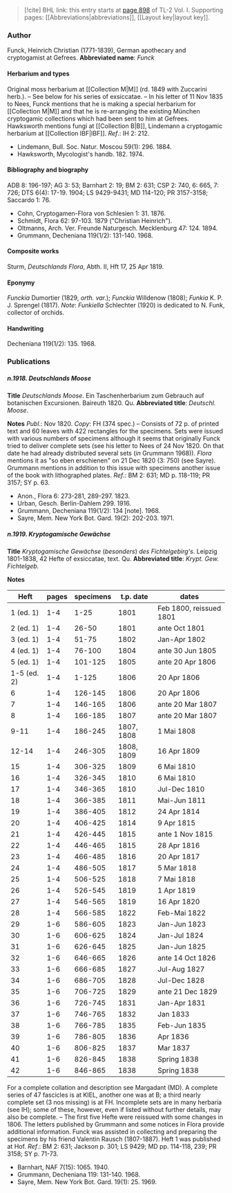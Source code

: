 > [!cite] BHL link: this entry starts at [page 898](https://www.biodiversitylibrary.org/page/33121029) of TL-2 Vol. I.
> Supporting pages: [[Abbreviations|abbreviations]], [[Layout key|layout key]].

### Author

Funck, Heinrich Christian (1771-1839), German apothecary and cryptogamist at Gefrees. 
**Abbreviated name**: *Funck*

#### Herbarium and types

Original moss herbarium at [[Collection M|M]] (rd. 1849 with Zuccarini herb.). – See below for his series of exsiccatae. – In his letter of 11 Nov 1835 to Nees, Funck mentions that he is making a special herbarium for [[Collection M|M]] and that he is re-arranging the existing München cryptogamic collections which had been sent to him at Gefrees. Hawksworth mentions fungi at [[Collection B|B]], Lindemann a cryptogamic herbarium at [[Collection IBF|IBF]].
*Ref*.: IH 2: 212.
- Lindemann, Bull. Soc. Natur. Moscou 59(1): 296. 1884.
- Hawksworth, Mycologist's handb. 182. 1974.

#### Bibliography and biography

ADB 8: 196-197; AG 3: 53; Barnhart 2: 19; BM 2: 631; CSP 2: 740, 6: 665, 7: 726; DTS 6(4): 17-19. 1904; LS 9429-9431; MD 114-120; PR 3157-3158; Saccardo 1: 76.
- Cohn, Cryptogamen-Flora von Schlesien 1: 31. 1876.
- Schmidt, Flora 62: 97-103. 1879 ("Christian Heinrich").
- Oltmanns, Arch. Ver. Freunde Naturgesch. Mecklenburg 47: 124. 1894.
- Grummann, Decheniana 119(1/2): 131-140. 1968.

#### Composite works

Sturm, *Deutschlands Flora*, Abth. II, Hft 17, 25 Apr 1819.

#### Eponymy

*Funckia* Dumortier (1829, *orth. var.*); *Funckia* Willdenow (1808); *Funkia* K. P. J. Sprengel (1817).
*Note*: *Funkiella* Schlechter (1920) is dedicated to N. Funk, collector of orchids.

#### Handwriting

Decheniana 119(1/2): 135. 1968.

### Publications

##### n.1918. Deutschlands Moose

**Title**
*Deutschlands Moose*. Ein Taschenherbarium zum Gebrauch auf botanischen Excursionen. Baireuth 1820. Qu.
**Abbreviated title**: *Deutschl. Moose*.

**Notes**
*Publ*.: Nov 1820. *Copy*: FH (374 spec.) – Consists of 72 p. of printed text and 60 leaves with 422 rectangles for the specimens. Sets were issued with various numbers of specimens although it seems that originally Funck tried to deliver complete sets (see his letter to Nees of 24 Nov 1820. On that date he had already distributed several sets (*in* Grummann 1968)). *Flora* mentions it as "so eben erschienen" on 21 Dec 1820 (3: 750) (see Sayre). Grummann mentions in addition to this issue with specimens another issue of the book with lithographed plates.
*Ref*.: BM 2: 631; MD p. 118-119; PR 3157; SY p. 63.
- Anon., Flora 6: 273-281, 289-297. 1823.
- Urban, Gesch. Berlin-Dahlem 299. 1916.
- Grummann, Decheniana 119(1/2): 134 \[note\]. 1968.
- Sayre, Mem. New York Bot. Gard. 19(2): 202-203. 1971.

##### n.1919. Kryptogamische Gewächse

**Title**
*Kryptogamische Gewächse* (*besonders*) *des Fichtelgebirg's*. Leipzig 1801-1838, 42 Hefte of exsiccatae, text. Qu.
**Abbreviated title**: *Krypt. Gew. Fichtelgeb.*

**Notes**

|Heft	|pages	|specimens	|t.p. date	|dates|
|---	|---	|---	|---	|---	|
|1 (ed. 1)	|1-4	|1-25	|1801	|Feb 1800, reissued 1801|
|2 (ed. 1)	|1-4	|26-50	|1801	|ante Oct 1801|
|3 (ed. 1)	|1-4	|51-75	|1802	|Jan-Apr 1802|
|4 (ed. 1)	|1-4	|76-100	|1804	|ante 30 Jun 1805|
|5 (ed. 1)	|1-4	|101-125	|1805	|ante 20 Apr 1806|
|1-5 (ed. 2)	|1-4	|1-125	|1806	|20 Apr 1806|
|6	|1-4	|126-145	|1806	|20 Apr 1806|
|7	|1-4	|146-165	|1806	|ante 20 Mar 1807|
|8	|1-4	|166-185	|1807	|ante 20 Mar 1807|
|9-11	|1-4	|186-245	|1807, 1808	|1 Mai 1808|
|12-14	|1-4	|246-305	|1808, 1809	|16 Apr 1809|
|15	|1-4	|306-325	|1809	|6 Mai 1810|
|16	|1-4	|326-345	|1810	|6 Mai 1810|
|17	|1-4	|346-365	|1810	|Jul-Dec 1810|
|18	|1-4	|366-385	|1811	|Mai-Jun 1811|
|19	|1-4	|386-405	|1812	|24 Apr 1814|
|20	|1-4	|406-425	|1814	|9 Apr 1815|
|21	|1-4	|426-445	|1815	|ante 1 Nov 1815|
|22	|1-4	|446-465	|1815	|28 Apr 1816|
|23	|1-4	|466-485	|1816	|20 Apr 1817|
|24	|1-4	|486-505	|1817	|5 Mar 1818|
|25	|1-4	|506-525	|1818	|7 Mai 1818|
|26	|1-4	|526-545	|1819	|1 Apr 1819|
|27	|1-4	|546-565	|1819	|16 Apr 1820|
|28	|1-4	|566-585	|1822	|Feb-Mai 1822|
|29	|1-6	|586-605	|1823	|Jan-Jun 1823|
|30	|1-6	|606-625	|1824	|Jan-Jul 1824|
|31	|1-6	|626-645	|1825	|Jan-Jun 1825|
|32	|1-6	|646-665	|1826	|ante 14 Oct 1826|
|33	|1-6	|666-685	|1827	|Jul-Aug 1827|
|34	|1-6	|686-705	|1828	|Jul-Dec 1828|
|35	|1-6	|706-725	|1829	|ante 21 Dec 1829|
|36	|1-6	|726-745	|1831	|Jan-Apr 1831|
|37	|1-6	|746-765	|1832	|Jan 1833|
|38	|1-6	|766-785	|1835	|Feb-Jun 1835|
|39	|1-6	|786-805	|1836	|Apr 1836|
|40	|1-6	|806-825	|1837	|Mar 1837|
|41	|1-6	|826-845	|1838	|Spring 1838|
|42	|1-6	|846-865	|1838	|Spring 1838|

For a complete collation and description see Margadant (MD). A complete series of 47 fascicles is at KIEL, another one was at B; a third nearly complete set (3 nos missing) is at FH. Incomplete sets are in many herbaria (see IH); some of these, however, even if listed without further details, may also be complete. – The first five Hefte were reissued with some changes in 1806. The letters published by Grummann and some notices in Flora provide additional information.
Funck was assisted in collecting and preparing the specimens by his friend Valentin Rausch (1807-1887).
Heft 1 was published at Hof.
*Ref*.: BM 2: 631; Jackson p. 301; LS 9429; MD pp. 114-118, 239; PR 3158; SY p. 71-73.
- Barnhart, NAF 7(15): 1065. 1940.
- Grummann, Decheniana 119: 131-140. 1968.
- Sayre, Mem. New York Bot. Gard. 19(1): 25. 1969.

